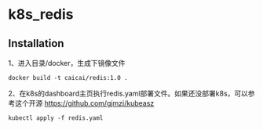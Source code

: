 # k8s_redis

## Installation

1、进入目录/docker，生成下镜像文件 

```
docker build -t caicai/redis:1.0 .
```

2、在k8s的dashboard主页执行redis.yaml部署文件。如果还没部署k8s，可以参考这个开源 <https://github.com/gjmzj/kubeasz> 

```
kubectl apply -f redis.yaml
```

